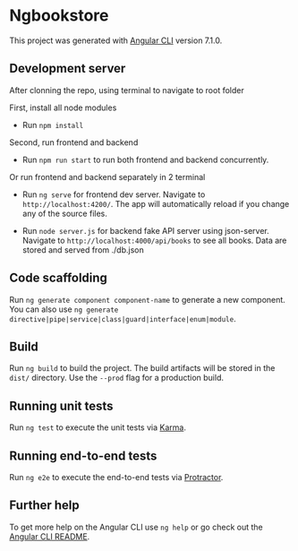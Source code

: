 # Ngbookstore

This project was generated with [Angular CLI](https://github.com/angular/angular-cli) version 7.1.0.

## Development server

After clonning the repo, using terminal to navigate to root folder

First, install all node modules

* Run `npm install`

Second, run frontend and backend

* Run `npm run start` to run both frontend and backend concurrently.

Or run frontend and backend separately in 2 terminal

* Run `ng serve` for frontend dev server. Navigate to `http://localhost:4200/`. The app will automatically reload if you change any of the source files.

* Run `node server.js` for backend fake API server using json-server. Navigate to `http://localhost:4000/api/books` to see all books. Data are stored and served from ./db.json 



## Code scaffolding

Run `ng generate component component-name` to generate a new component. You can also use `ng generate directive|pipe|service|class|guard|interface|enum|module`.

## Build

Run `ng build` to build the project. The build artifacts will be stored in the `dist/` directory. Use the `--prod` flag for a production build.

## Running unit tests

Run `ng test` to execute the unit tests via [Karma](https://karma-runner.github.io).

## Running end-to-end tests

Run `ng e2e` to execute the end-to-end tests via [Protractor](http://www.protractortest.org/).

## Further help

To get more help on the Angular CLI use `ng help` or go check out the [Angular CLI README](https://github.com/angular/angular-cli/blob/master/README.md).
